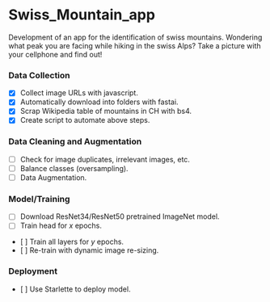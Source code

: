 # Swiss_Mountain_app
Development of an app for the identification of swiss mountains. Wondering what peak you are facing while hiking in the swiss Alps? Take a picture with your cellphone and find out!

### Data Collection

- [x] Collect image URLs with javascript.
- [x] Automatically download into folders with fastai.
- [x] Scrap Wikipedia table of mountains in CH with bs4.
- [x] Create script to automate above steps.

### Data Cleaning and Augmentation

- [ ] Check for image duplicates, irrelevant images, etc.
- [ ] Balance classes (oversampling).
- [ ] Data Augmentation.

### Model/Training

- [ ] Download ResNet34/ResNet50 pretrained ImageNet model.
- [ ] Train head for *x* epochs.
- [ ] Train all layers for *y* epochs.
- [ ] Re-train with dynamic image re-sizing.

### Deployment

- [ ] Use Starlette to deploy model.
